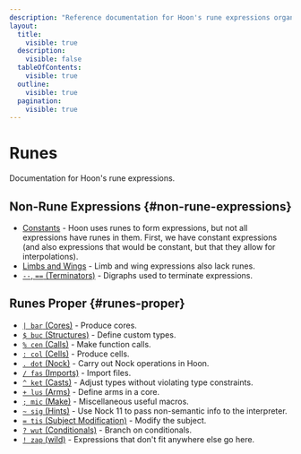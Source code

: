 ```yaml
---
description: "Reference documentation for Hoon's rune expressions organized by family."
layout:
  title:
    visible: true
  description:
    visible: false
  tableOfContents:
    visible: true
  outline:
    visible: true
  pagination:
    visible: true
---
```


# Runes

Documentation for Hoon's rune expressions.

## Non-Rune Expressions {#non-rune-expressions}

- [Constants](constants.md) - Hoon uses runes to form expressions, but not all expressions have runes in them. First, we have constant expressions (and also expressions that would be constant, but that they allow for interpolations).
- [Limbs and Wings](../limbs) - Limb and wing expressions also lack runes.
- [`--`, `==` (Terminators)](terminators.md) - Digraphs used to terminate expressions.

## Runes Proper {#runes-proper}

- [`| bar` (Cores)](bar.md) - Produce cores.
- [`$ buc` (Structures)](buc.md) - Define custom types.
- [`% cen` (Calls)](cen.md) - Make function calls.
- [`: col` (Cells)](col.md) - Produce cells.
- [`. dot` (Nock)](dot.md) - Carry out Nock operations in Hoon.
- [`/ fas` (Imports)](fas.md) - Import files.
- [`^ ket` (Casts)](ket.md) - Adjust types without violating type constraints.
- [`+ lus` (Arms)](./lus.md) - Define arms in a core.
- [`; mic` (Make)](mic.md) - Miscellaneous useful macros.
- [`~ sig` (Hints)](sig.md) - Use Nock 11 to pass non-semantic info to the interpreter.
- [`= tis` (Subject Modification)](tis.md) - Modify the subject.
- [`? wut` (Conditionals)](wut.md) - Branch on conditionals.
- [`! zap` (wild)](zap.md) - Expressions that don't fit anywhere else go here.
